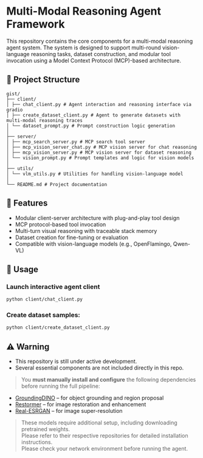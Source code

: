 # Multi-Modal Reasoning Agent Framework

This repository contains the core components for a multi-modal reasoning agent system. The system is designed to support multi-round vision-language reasoning tasks, dataset construction, and modular tool invocation using a Model Context Protocol (MCP)-based architecture.

## 📁 Project Structure

```text
gist/
├── client/
│ ├── chat_client.py # Agent interaction and reasoning interface via gradio
│ ├── create_dataset_client.py # Agent to generate datasets with multi-modal reasoning traces
│ └── dataset_prompt.py # Prompt construction logic generation
│
├── server/
│ ├── mcp_search_server.py # MCP search tool server
│ ├── mcp_vision_server_chat.py # MCP vision server for chat reasoning
│ ├── mcp_vision_server.py # MCP vision server for dataset reasoning
│ └── vision_prompt.py # Prompt templates and logic for vision models
│
├── utils/
│ └── vlm_utils.py # Utilities for handling vision-language model
│
└── README.md # Project documentation
```

## 🚀 Features

- Modular client-server architecture with plug-and-play tool design
- MCP protocol-based tool invocation
- Multi-turn visual reasoning with traceable stack memory
- Dataset creation for fine-tuning or evaluation
- Compatible with vision-language models (e.g., OpenFlamingo, Qwen-VL)

## 🧪 Usage
### Launch interactive agent client
```bash
python client/chat_client.py
```
### Create dataset samples:
```bash
python client/create_dataset_client.py
```

## ⚠️ **Warning**

- This repository is still under active development.  
- Several essential components are not included directly in this repo.

> You **must manually install and configure** the following dependencies before running the full pipeline:

- [GroundingDINO](https://github.com/IDEA-Research/GroundingDINO) – for object grounding and region proposal
- [Restormer](https://github.com/swz30/Restormer) – for image restoration and enhancement
- [Real-ESRGAN](https://github.com/xinntao/Real-ESRGAN) – for image super-resolution

> These models require additional setup, including downloading pretrained weights.  
> Please refer to their respective repositories for detailed installation instructions.  
> Please check your network environment before running the agent.
